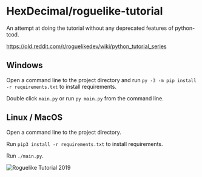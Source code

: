 # HexDecimal/roguelike-tutorial

An attempt at doing the tutorial without any deprecated features of python-tcod.

https://old.reddit.com/r/roguelikedev/wiki/python_tutorial_series

## Windows

Open a command line to the project directory and run `py -3 -m pip install -r requirements.txt` to install requirements.

Double click `main.py` or run `py main.py` from the command line.

## Linux / MacOS

Open a command line to the project directory.

Run `pip3 install -r requirements.txt` to install requirements.

Run `./main.py`.

![Roguelike Tutorial 2019][logo]

[logo]: https://i.imgur.com/3MAzEp1.png "Roguelikedev Does The Complete Roguelike Tutorial 2019"
